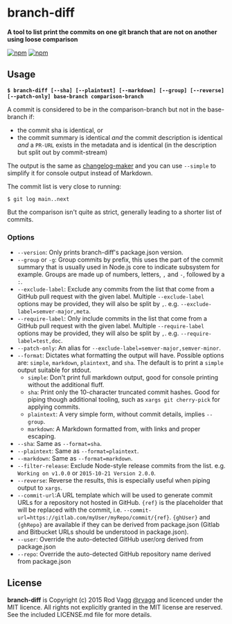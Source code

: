 # branch-diff

**A tool to list print the commits on one git branch that are not on another using loose comparison**

[![npm](https://nodei.co/npm/branch-diff.png?downloads=true&downloadRank=true)](https://nodei.co/npm/branch-diff/)
[![npm](https://nodei.co/npm-dl/branch-diff.png?months=6&height=3)](https://nodei.co/npm/branch-diff/)

## Usage

**`$ branch-diff [--sha] [--plaintext] [--markdown] [--group] [--reverse] [--patch-only] base-branch comparison-branch`**

A commit is considered to be in the comparison-branch but not in the base-branch if:

* the commit sha is identical, or
* the commit summary is identical _and_ the commit description is identical _and_ a `PR-URL` exists in the metadata and is identical (in the description but split out by commit-stream)

The output is the same as [changelog-maker](https://github.com/rvagg/changelog-maker/) and you can use `--simple` to simplify it for console output instead of Markdown.

The commit list is very close to running:

`$ git log main..next`

But the comparison isn't quite as strict, generally leading to a shorter list of commits.

### Options

* `--version`: Only prints branch-diff's package.json version.
* `--group` or `-g`: Group commits by prefix, this uses the part of the commit summary that is usually used in Node.js core to indicate subsystem for example. Groups are made up of numbers, letters, `,` and `-`, followed by a `:`.
* `--exclude-label`: Exclude any commits from the list that come from a GitHub pull request with the given label. Multiple `--exclude-label` options may be provided, they will also be split by `,`. e.g. `--exclude-label=semver-major,meta`.
* `--require-label`: Only include commits in the list that come from a GitHub pull request with the given label. Multiple `--require-label` options may be provided, they will also be split by `,`. e.g. `--require-label=test,doc`.
* `--patch-only`: An alias for `--exclude-label=semver-major,semver-minor`.
* `--format`: Dictates what formatting the output will have. Possible options are: `simple`, `markdown`, `plaintext`, and `sha`. The default is to print a `simple` output suitable for stdout.
  - `simple`: Don't print full markdown output, good for console printing without the additional fluff.
  - `sha`: Print only the 10-character truncated commit hashes. Good for piping though additional tooling, such as `xargs git cherry-pick` for applying commits.
  - `plaintext`: A very simple form, without commit details, implies `--group`.
  - `markdown`: A Markdown formatted from, with links and proper escaping.
* `--sha`: Same as `--format=sha`.
* `--plaintext`: Same as `--format=plaintext`.
* `--markdown`: Same as `--format=markdown`.
* `--filter-release`: Exclude Node-style release commits from the list. e.g. `Working on v1.0.0` or `2015-10-21 Version 2.0.0`.
* `--reverse`: Reverse the results, this is especially useful when piping output to `xargs`.
* `--commit-url`:A URL template which will be used to generate commit URLs for a repository not hosted in GitHub. `{ref}` is the placeholder that will be replaced with the commit, i.e. `--commit-url=https://gitlab.com/myUser/myRepo/commit/{ref}`. `{ghUser}` and `{ghRepo}` are available if they can be derived from package.json (Gitlab and Bitbucket URLs should be understood in package.json).
* `--user`: Override the auto-detected GitHub user/org derived from package.json
* `--repo`: Override the auto-detected GitHub repository name derived from package.json

## License

**branch-diff** is Copyright (c) 2015 Rod Vagg [@rvagg](https://twitter.com/rvagg) and licenced under the MIT licence. All rights not explicitly granted in the MIT license are reserved. See the included LICENSE.md file for more details.

